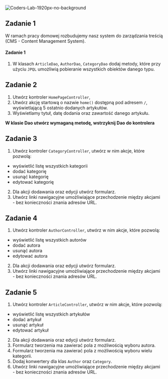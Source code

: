 ![Coders-Lab-1920px-no-background](https://user-images.githubusercontent.com/30623667/104709387-2b7ac180-571f-11eb-9b94-517aa6d501c9.png)



## Zadanie 1

W ramach pracy domowej rozbudujemy nasz system do zarządzania treścią (CMS - Content Management System).

#### Zadanie 1
1. W klasach `ArticleDao`, `AuthorDao`, `CategoryDao` dodaj metody, które przy użyciu `JPQL` 
umożliwią pobieranie wszystkich obiektów danego typu.  


## Zadanie 2

1. Utwórz kontroler `HomePageController`, 
2. Utwórz akcję startową o nazwie `home()` dostępną pod adresem `/`, wyświetlającą 5 ostatnio dodanych artykułów.
3. Wyświetlamy tytuł, datę dodania oraz zawartość danego artykułu.

**W klasie Dao utwórz wymaganą metodę, wstrzyknij Dao do kontrolera**


## Zadanie 3

1. Utwórz kontroler `CategoryController`, utwórz w nim akcje, które pozwolą:
- wyświetlić listę wszystkich kategorii
- dodać kategorię
- usunąć kategorię
- edytować kategorię

2. Dla akcji dodawania oraz edycji utwórz formularz.
3. Utwórz linki nawigacyjne umożliwiające przechodzenie między akcjami - bez konieczności znania adresów URL.


## Zadanie 4

1. Utwórz kontroler `AuthorController`, utwórz w nim akcje, które pozwolą:
- wyświetlić listę wszystkich autorów
- dodać autora
- usunąć autora
- edytować autora

2. Dla akcji dodawania oraz edycji utwórz formularz.
3. Utwórz linki nawigacyjne umożliwiające przechodzenie między akcjami - bez konieczności znania adresów URL.


## Zadanie 5

1. Utwórz kontroler `ArticleController`, utwórz w nim akcje, które pozwolą:
- wyświetlić listę wszystkich artykułów
- dodać artykuł
- usunąć artykuł
- edytować artykuł

2. Dla akcji dodawania oraz edycji utwórz formularz.
3. Formularz tworzenia ma zawierać pola z możliwością wyboru autora.
4. Formularz tworzenia ma zawierać pola z możliwością wyboru wielu kategorii.
5. Dodaj konwertery dla klas `Author` oraz `Category`.
3. Utwórz linki nawigacyjne umożliwiające przechodzenie między akcjami - bez konieczności znania adresów URL.


